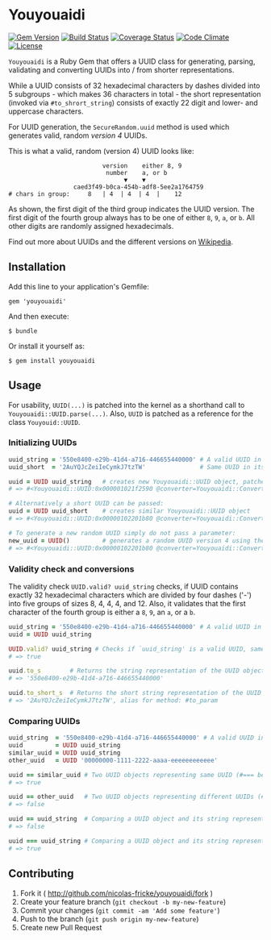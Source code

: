 # Youyouaidi
[![Gem Version](https://badge.fury.io/rb/youyouaidi.svg)](https://rubygems.org/gems/youyouaidi)
[![Build Status](https://travis-ci.org/nicolas-fricke/youyouaidi.svg)](https://travis-ci.org/nicolas-fricke/youyouaidi)
[![Coverage Status](http://img.shields.io/coveralls/nicolas-fricke/youyouaidi.svg)](https://coveralls.io/r/nicolas-fricke/youyouaidi)
[![Code Climate](http://img.shields.io/codeclimate/github/nicolas-fricke/youyouaidi.svg)](https://codeclimate.com/github/nicolas-fricke/youyouaidi)
[![License](http://img.shields.io/badge/license-MIT-brightgreen.svg)](https://tldrlegal.com/license/mit-license)


`Youyouaidi` is a Ruby Gem that offers a UUID class for generating, parsing, validating and converting UUIDs into / from shorter representations.

While a UUID consists of 32 hexadecimal characters by dashes divided into 5 subgroups - which makes 36 characters in total - the short representation (invoked via `#to_shrort_string`) consists of exactly 22 digit and lower- and uppercase characters.

For UUID generation, the `SecureRandom.uuid` method is used which generates valid, random *version 4* UUIDs.

This is what a valid, random (version 4) UUID looks like:
```
                          version    either 8, 9
                           number    a, or b
                                ▼    ▼
                  caed3f49-b0ca-454b-adf8-5ee2a1764759
# chars in group:     8   | 4  | 4  | 4  |    12
```
As shown, the first digit of the third group indicates the UUID version.
The first digit of the fourth group always has to be one of either `8`, `9`, `a`, or `b`.
All other digits are randomly assigned hexadecimals.

Find out more about UUIDs and the different versions on [Wikipedia](https://en.wikipedia.org/wiki/Uuid).

## Installation

Add this line to your application's Gemfile:

    gem 'youyouaidi'

And then execute:

    $ bundle

Or install it yourself as:

    $ gem install youyouaidi

## Usage

For usability, `UUID(...)` is patched into the kernel as a shorthand call to `Youyouaidi::UUID.parse(...)`.
Also, `UUID` is patched as a reference for the class `Youyouid::UUID`.

### Initializing UUIDs

```ruby
uuid_string = '550e8400-e29b-41d4-a716-446655440000' # A valid UUID in string format, has exactly 32 hexadecimal characters in 5 groups
uuid_short  = '2AuYQJcZeiIeCymkJ7tzTW'               # Same UUID in its short format, has exactly 22 characters of [0-9a-zA-Z]

uuid = UUID uuid_string   # creates new Youyouaidi::UUID object, patches Youyouaidi::UUID.parse uuid_string into kernel.
# => #<Youyouaidi::UUID:0x000001021f2590 @converter=Youyouaidi::Converter, @uuid="550e8400-e29b-41d4-a716-446655440000">

# Alternatively a short UUID can be passed:
uuid = UUID uuid_short    # creates similar Youyouaidi::UUID object
# => #<Youyouaidi::UUID:0x00000102201b80 @converter=Youyouaidi::Converter, @uuid="550e8400-e29b-41d4-a716-446655440000">

# To generate a new random UUID simply do not pass a parameter:
new_uuid = UUID()         # generates a random UUID version 4 using the SecureRandom.uuid method
# => #<Youyouaidi::UUID:0x00000102201b80 @converter=Youyouaidi::Converter, @uuid="27f8bc29-be8e-4dc7-ab30-0295b2a5e902">
```


### Validity check and conversions

The validity check `UUID.valid? uuid_string` checks, if UUID contains exactly 32 hexadecimal characters which are divided by four dashes ('-') into five groups of sizes 8, 4, 4, 4, and 12.
Also, it validates that the first character of the fourth group is either a `8`, `9`, an `a`, or a `b`.

```ruby
uuid_string = '550e8400-e29b-41d4-a716-446655440000' # A valid UUID in string format
uuid = UUID uuid_string

UUID.valid? uuid_string # Checks if `uuid_string' is a valid UUID, same as Youyouaidi::UUID.valid? uuid_string
# => true

uuid.to_s        # Returns the string representation of the UUID object
# => '550e8400-e29b-41d4-a716-446655440000'

uuid.to_short_s  # Returns the short string representation of the UUID object
# => '2AuYQJcZeiIeCymkJ7tzTW', alias for method: #to_param
```


### Comparing UUIDs

```ruby
uuid_string  = '550e8400-e29b-41d4-a716-446655440000' # A valid UUID in string format
uuid         = UUID uuid_string
similar_uuid = UUID uuid_string
other_uuid   = UUID '00000000-1111-2222-aaaa-eeeeeeeeeeee'

uuid == similar_uuid # Two UUID objects representing same UUID (#=== behaves similar for this)
# => true

uuid == other_uuid   # Two UUID objects representing different UUIDs (#=== behaves similar for this)
# => false

uuid == uuid_string  # Comparing a UUID object and its string representation with `=='
# => false

uuid === uuid_string # Comparing a UUID object and its string representation with `===' (case insensetive)
# => true
```

## Contributing

1. Fork it ( http://github.com/nicolas-fricke/youyouaidi/fork )
2. Create your feature branch (`git checkout -b my-new-feature`)
3. Commit your changes (`git commit -am 'Add some feature'`)
4. Push to the branch (`git push origin my-new-feature`)
5. Create new Pull Request
